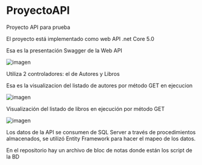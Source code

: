 # ProyectoAPI
Proyecto API para prueba

El proyecto está implementado como web API .net Core 5.0

Esa es la presentación Swagger de la Web API

![imagen](https://user-images.githubusercontent.com/45147668/148489020-81ae197c-e313-4bd3-9d4c-2d5a98a89f8a.png)


Utiliza 2 controladores: el de Autores y Libros

Esa es la visualizacion del listado de autores por método GET en ejecucion

![imagen](https://user-images.githubusercontent.com/45147668/148489210-1af95de5-cac4-4306-b045-f335f9d1deba.png)


Visualización del listado de libros en ejecución por método GET

![imagen](https://user-images.githubusercontent.com/45147668/148489400-e83b6f4a-5935-426b-a0b3-143565f31f0b.png)


Los datos de la API se consumen de SQL Server a través de procedimientos almacenados, se utilizó Entity Framework para
hacer el mapeo de los datos.

En el repositorio hay un archivo de bloc de notas donde están los script de la BD

